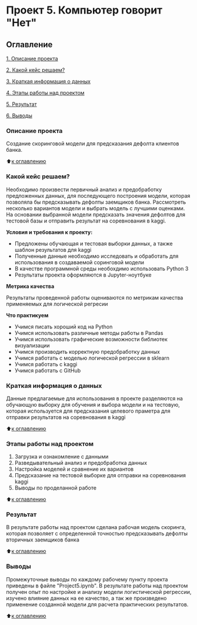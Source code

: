 # Проект 5. Компьютер говорит "Нет"

## Оглавление
[1. Описание проекта](https://github.com/SignZ2021/sf-data-science/tree/main/project_5/readme.md#Описание-проекта)

[2. Какой кейс решаем?](https://github.com/SignZ2021/sf-data-science/tree/main/project_5/readme.md#Какой-кейс-решаем)

[3. Краткая информация о данных](https://github.com/SignZ2021/sf-data-science/tree/main/project_5/readme.md#Краткая-информация-о-данных)

[4. Этапы работы над проектом](https://github.com/SignZ2021/sf-data-science/tree/main/project_5/readme.md#Этапы-работы-над-проектом)

[5. Результат](https://github.com/SignZ2021/sf-data-science/tree/main/project_5/readme.md#Результат)

[6. Выводы](https://github.com/SignZ2021/sf-data-science/tree/main/project_5/readme.md#Выводы)

### Описание проекта
Создание скоринговой модели для предсказания дефолта клиентов банка.

:arrow_up:[к оглавлению](https://github.com/SignZ2021/sf-data-science/tree/main/project_5/readme.md#Оглавление)


### Какой кейс решаем?
Необходимо произвести первичный анализ и предобработку предложенных данных, для последующего построения модели, которая позволяла бы предсказывать дефолты заемщиков банка. Рассмотреть несколько вариантов модели и выбрать модель с лучшими оценками. На основании выбранной модели предсказать значения дефолтов для тестовой базы и отправить результат на соревнования в kaggi. 

**Условия и требования к проекту:**
- Предложены обучающая и тестовая выборки данных, а также шаблон результатов для kaggi
- Полученные данные необходимо исследовать и обработать для использования в создаваемой соринговой модели
- В качестве программной среды необохдимо использовать Python 3
- Результаты проекта оформляются в Jupyter-ноутбуке

**Метрика качества**

Результаты проведенной работы оцениваются по метрикам качества применяемых для логической регресии

**Что практикуем**
- Учимся писать хороший код на Python
- Учимся использовать различные методы работы в Pandas
- Учимся использовать графические возможности библиотек визуализации
- Учимся производить корректную предобработку данных
- Учимся работать с моделью логической регрессии в sklearn
- Учимся работать с kaggi
- Учимся работать с GitHub


### Краткая информация о данных
Данные предлагаемые для использования в проекте разделяются на обучающую выборку для обучения и выбора модели и на тестовую, которая используется для предсказания целевого праметра для отправки результатов на соревнования в kaggi

:arrow_up:[к оглавлению](https://github.com/SignZ2021/sf-data-science/tree/main/project_5/readme.md#Оглавление)


### Этапы работы над проектом
1. Загрузка и ознакомление с данными
2. Разведывательный анализ и предобработка данных
3. Настройка моделей и сравнение их вариантов
4. Предсказание на тестовой выборке для отправки на соревнования kaggi
5. Выводы по проделанной работе

:arrow_up:[к оглавлению](https://github.com/SignZ2021/sf-data-science/tree/main/project_5/readme.md#Оглавление)


### Результат
В результате работы над проектом сделана рабочая модель скоринга, которая позволяет с определенной точностью предсказывать дефолты вторичных заемщиков банка 

:arrow_up:[к оглавлению](https://github.com/SignZ2021/sf-data-science/tree/main/project_5/readme.md#Оглавление)


### Выводы
Промежуточные выводы по каждому рабочему пункту проекта приведены в файле "Project5.ipynb". В результате работы над проектом получен опыт по настройке и анализу модели логистической регрессии, изучено влияние данных на ее качество, а так же произведено применение созданной модели для расчета практических результатов.

:arrow_up:[к оглавлению](https://github.com/SignZ2021/sf-data-science/tree/main/project_5/readme.md#Оглавление)